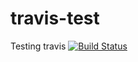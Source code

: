 # travis-test
Testing travis
[![Build Status](https://travis-ci.org/zeljkoX/travis-test.svg?branch=master)](https://travis-ci.org/zeljkoX/travis-test)
